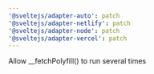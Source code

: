 ```yaml
---
'@sveltejs/adapter-auto': patch
'@sveltejs/adapter-netlify': patch
'@sveltejs/adapter-node': patch
'@sveltejs/adapter-vercel': patch
---
```


Allow \_\_fetchPolyfill() to run several times
